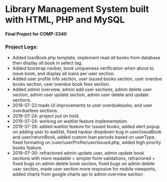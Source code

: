 
# Library Management System built with HTML, PHP and MySQL
#### Final Project for COMP-3340




### Project Logs:
* Added loanBook.php template, implement read all books from database then display all book in select tag.
* Added boostrap navbar, book uniqueness verification when about to issue book, and display all loans per user section.
* Added user profile info section, user issued books section, user overdue books section, user overdue book fees section.
* Added admin overview, admin add user sections, admin delete user section, admin user update section, admin user delete and update sections.
* 2019-07-22:made UI improvements to user overduebooks, and user overduefees sections.
* 2019-07-24: project put on hold.
* 2019-07-24: working on waitlist feature implementation.
* 2019-07-26: added waitlist feature for issued books, added alert popup on adding user to waitlist, fixed navbar dropdown bug in user/issueBook and user/returnBook, added custom loan periods based on userType, fixed formating on /user/userProfile/userIssued.php, added high priority books feature.
* 2019-07-30: refractored admin update user, admin update book sections with more readable + simpler form validations, refractored + fixed bugs on admin delete book section, fixed bugs on admin delete user section, made user section more resposive for mobile viewports, added charts from google charts api to admin overview section

